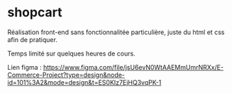 # shopcart 
Réalisation front-end sans fonctionnalitée particulière, juste du html et css afin de pratiquer.

Temps limité sur quelques heures de cours.

Lien figma : https://www.figma.com/file/jsU6evN0WtAAEMmUmrNRXx/E-Commerce-Project?type=design&node-id=101%3A2&mode=design&t=ES0KIz7EjHQ3vqPK-1
